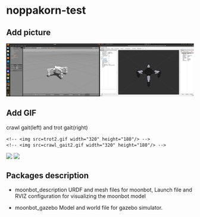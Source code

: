 # noppakorn-test

## Add picture
 <img src="images/myrobot.png">

## Add GIF
crawl gait(left) and trot gait(right) 

	<!-- <img src=trot2.gif width="320" height="180"/> -->
	<!-- <img src=crawl_gait2.gif width="320" height="180"/> -->
![](https://github.com/TharitSinsunthorn/noppakorn-test/blob/develop/trot2.gif)
![](https://github.com/TharitSinsunthorn/noppakorn-test/blob/develop/crawl_gait2.gif)




## Packages description 
* moonbot_description
URDF and mesh files for moonbot, Launch file and RVIZ configuration for visualizing the moonbot model

* moonbot_gazebo
Model and world file for gazebo simulator. 

